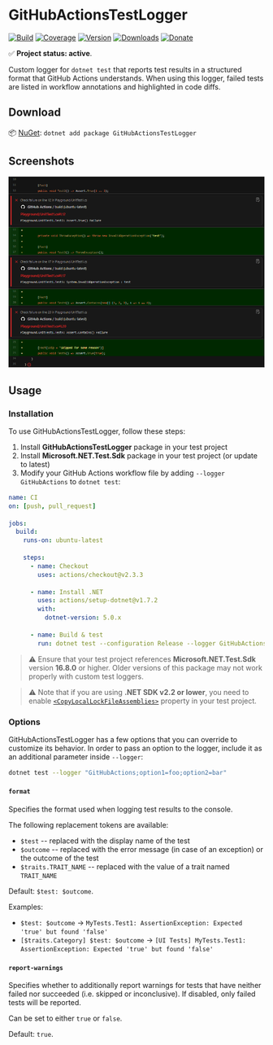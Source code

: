# GitHubActionsTestLogger

[![Build](https://github.com/Tyrrrz/GitHubActionsTestLogger/workflows/CI/badge.svg?branch=master)](https://github.com/Tyrrrz/GitHubActionsTestLogger/actions)
[![Coverage](https://codecov.io/gh/Tyrrrz/GitHubActionsTestLogger/branch/master/graph/badge.svg)](https://codecov.io/gh/Tyrrrz/GitHubActionsTestLogger)
[![Version](https://img.shields.io/nuget/v/GitHubActionsTestLogger.svg)](https://nuget.org/packages/GitHubActionsTestLogger)
[![Downloads](https://img.shields.io/nuget/dt/GitHubActionsTestLogger.svg)](https://nuget.org/packages/GitHubActionsTestLogger)
[![Donate](https://img.shields.io/badge/donate-$$$-purple.svg)](https://tyrrrz.me/donate)

✅ **Project status: active**.

Custom logger for `dotnet test` that reports test results in a structured format that GitHub Actions understands.
When using this logger, failed tests are listed in workflow annotations and highlighted in code diffs.

## Download

📦 [NuGet](https://nuget.org/packages/GitHubActionsTestLogger): `dotnet add package GitHubActionsTestLogger`

## Screenshots

![diff](./.screenshots/diff.png)

## Usage

### Installation

To use GitHubActionsTestLogger, follow these steps:

1. Install **GitHubActionsTestLogger** package in your test project
2. Install **Microsoft.NET.Test.Sdk** package in your test project (or update to latest)
3. Modify your GitHub Actions workflow file by adding `--logger GitHubActions` to `dotnet test`:

```yaml
name: CI
on: [push, pull_request]

jobs:
  build:
    runs-on: ubuntu-latest

    steps:
      - name: Checkout
        uses: actions/checkout@v2.3.3

      - name: Install .NET
        uses: actions/setup-dotnet@v1.7.2
        with:
          dotnet-version: 5.0.x

      - name: Build & test
        run: dotnet test --configuration Release --logger GitHubActions
```

> ⚠️ Ensure that your test project references **Microsoft.NET.Test.Sdk** version **16.8.0** or higher.
Older versions of this package may not work properly with custom test loggers.

> ⚠️ Note that if you are using **.NET SDK v2.2 or lower**, you need to enable [`<CopyLocalLockFileAssemblies>`](https://github.com/Tyrrrz/GitHubActionsTestLogger/issues/5#issuecomment-648431667) property in your test project.

### Options

GitHubActionsTestLogger has a few options that you can override to customize its behavior.
In order to pass an option to the logger, include it as an additional parameter inside `--logger`:

```sh
dotnet test --logger "GitHubActions;option1=foo;option2=bar"
```

#### `format`

Specifies the format used when logging test results to the console.

The following replacement tokens are available:

- `$test` -- replaced with the display name of the test
- `$outcome` -- replaced with the error message (in case of an exception) or the outcome of the test
- `$traits.TRAIT_NAME` -- replaced with the value of a trait named `TRAIT_NAME`

Default: `$test: $outcome`.

Examples:

- `$test: $outcome` -> `MyTests.Test1: AssertionException: Expected 'true' but found 'false'`
- `[$traits.Category] $test: $outcome` -> `[UI Tests] MyTests.Test1: AssertionException: Expected 'true' but found 'false'`

#### `report-warnings`

Specifies whether to additionally report warnings for tests that have neither failed nor succeeded (i.e. skipped or inconclusive).
If disabled, only failed tests will be reported.

Can be set to either `true` or `false`.

Default: `true`.
